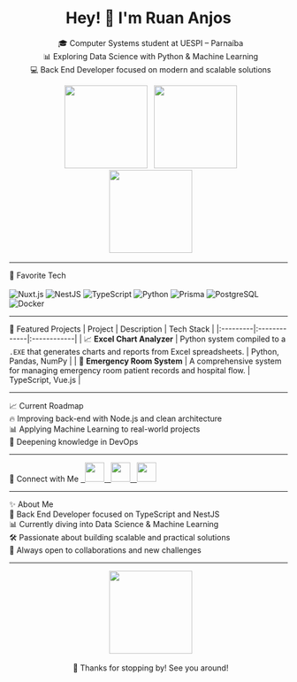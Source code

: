 <h1 align="center">Hey! 👋 I'm Ruan Anjos</h1>

<p align="center">
  🎓 Computer Systems student at UESPI – Parnaíba <br>
  📊 Exploring Data Science with Python & Machine Learning <br>
  💻 Back End Developer focused on modern and scalable solutions
</p>

<div align="center">
  <img src="https://github-readme-stats.vercel.app/api?username=oAnjophb&show_icons=true&count_private=true&theme=dracula&hide_border=false" height="150" />
  <img src="https://github-readme-stats.vercel.app/api/top-langs?username=oAnjophb&layout=compact&langs_count=6&theme=dracula&hide_border=false" height="150" />
</div>

<div align="center">
  <img src="https://streak-stats.demolab.com/?user=oAnjophb&theme=dracula&hide_border=false" height="150" />
</div>

---

🚀 Favorite Tech <br>  
![Nuxt.js](https://img.shields.io/badge/Nuxt.js-00DC82?style=for-the-badge&logo=nuxtdotjs&logoColor=white) ![NestJS](https://img.shields.io/badge/NestJS-E0234E?style=for-the-badge&logo=nestjs&logoColor=white) ![TypeScript](https://img.shields.io/badge/TypeScript-3178C6?style=for-the-badge&logo=typescript&logoColor=white) ![Python](https://img.shields.io/badge/Python-3776AB?style=for-the-badge&logo=python&logoColor=white) ![Prisma](https://img.shields.io/badge/Prisma-2D3748?style=for-the-badge&logo=prisma&logoColor=white) ![PostgreSQL](https://img.shields.io/badge/PostgreSQL-316192?style=for-the-badge&logo=postgresql&logoColor=white) ![Docker](https://img.shields.io/badge/Docker-2496ED?style=for-the-badge&logo=docker&logoColor=white)  

---

📂 Featured Projects
| Project | Description | Tech Stack |
|:---------|:-------------|:------------|
| 📈 **Excel Chart Analyzer** | Python system compiled to a `.EXE` that generates charts and reports from Excel spreadsheets. | Python, Pandas, NumPy |
| 🏥 **Emergency Room System** | A comprehensive system for managing emergency room patient records and hospital flow. | TypeScript, Vue.js |

---

📈 Current Roadmap <br> 
🔥 Improving back-end with Node.js and clean architecture <br> 
📊 Applying Machine Learning to real-world projects <br> 
🐧 Deepening knowledge in DevOps <br> 

---

📱 Connect with Me
<a href="https://www.instagram.com/oanjo_/" target="_blank">
  <img src="https://img.shields.io/static/v1?message=Instagram&logo=instagram&label=&color=E4405F&logoColor=white&style=for-the-badge" height="35" />
</a>
<a href="linkedin.com/in/ruan-anjos-0b95712b3" target="_blank">
  <img src="https://img.shields.io/static/v1?message=LinkedIn&logo=linkedin&label=&color=0077B5&logoColor=white&style=for-the-badge" height="35" />
</a>
<a href="mailto:anjosruanp@gmail.com" target="_blank">
  <img src="https://img.shields.io/static/v1?message=Gmail&logo=gmail&label=&color=D14836&logoColor=white&style=for-the-badge" height="35" />
</a>

---

✨ About Me <br> 
🚀 Back End Developer focused on TypeScript and NestJS <br> 
📊 Currently diving into Data Science & Machine Learning <br> 
🛠️ Passionate about building scalable and practical solutions <br> 
🤝 Always open to collaborations and new challenges 

---

<p align="center">
  <img height="150" src="https://media4.giphy.com/media/v1.Y2lkPTc5MGI3NjExanp6bDM0ZXRzc292MGY2dm0wZzlvank0OGR0djd0eDM1ejZobzJ3cSZlcD12MV9pbnRlcm5hbF9naWZfYnlfaWQmY3Q9Zw/2w5MMNvg70MrQ0I2DR/giphy.gif" />
</p>

<p align="center">
  🚀 Thanks for stopping by! See you around!
</p>
